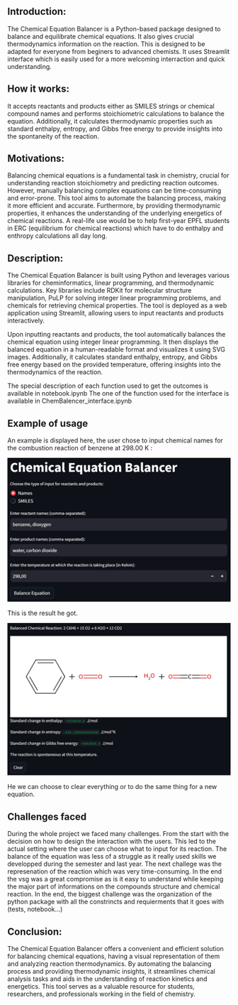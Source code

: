 ## Introduction:
The Chemical Equation Balancer is a Python-based package designed to balance and equilibrate chemical equations. It also gives crucial thermodynamics information on the reaction. This is designed to be adapted for everyone from beginers to advanced chemists. It uses Streamlit interface which is easily used for a more welcoming interraction and quick understanding. 

## How it works: 
It accepts reactants and products either as SMILES strings or chemical compound names and performs stoichiometric calculations to balance the equation. 
Additionally, it calculates thermodynamic properties such as standard enthalpy, entropy, and Gibbs free energy to provide insights into the spontaneity of the reaction.

## Motivations:
Balancing chemical equations is a fundamental task in chemistry, crucial for understanding reaction stoichiometry and predicting reaction outcomes. However, manually balancing complex equations can be time-consuming and error-prone. This tool aims to automate the balancing process, making it more efficient and accurate. Furthermore, by providing thermodynamic properties, it enhances the understanding of the underlying energetics of chemical reactions.
A real-life use would be to help first-year EPFL students in ERC (equilibrium for chemical reactions) which have to do enthalpy and enthropy calculations all day long. 

## Description:
The Chemical Equation Balancer is built using Python and leverages various libraries for cheminformatics, linear programming, and thermodynamic calculations. Key libraries include RDKit for molecular structure manipulation, PuLP for solving integer linear programming problems, and chemicals for retrieving chemical properties. The tool is deployed as a web application using Streamlit, allowing users to input reactants and products interactively.

Upon inputting reactants and products, the tool automatically balances the chemical equation using integer linear programming. It then displays the balanced equation in a human-readable format and visualizes it using SVG images. Additionally, it calculates standard enthalpy, entropy, and Gibbs free energy based on the provided temperature, offering insights into the thermodynamics of the reaction.

The special description of each function used to get the outcomes is available in notebook.ipynb
The one of the function used for the interface is available in ChemBalencer_interface.ipynb

## Example of usage 

An example is displayed here, the user chose to input chemical names for the combustion reaction of benzene at 298.00 K :

![input](../assets/input.jpg)

This is the result he got.

![output](../assets/output.jpg)
 
He we can choose to clear everything or to do the same thing for a new equation. 

## Challenges faced

During the whole project we faced many challenges. From the start with the decision on how to design the interaction with the users. This led to the actual setting where the user can choose what to input for its reaction. 
The balance of the equation was less of a struggle as it really used skills we developped during the semester and last year. The next challege was the represenation of the reaction which was very time-consuming. In the end the vsg was a great compromise as is it easy to understand while keeping the major part of informations on the compounds structure and chemical reaction. 
In the end, the biggest challenge was the organization of the python package with all the constrincts and requierments that it goes with (tests, notebook...)

## Conclusion:

The Chemical Equation Balancer offers a convenient and efficient solution for balancing chemical equations, having a visual representation of them and analyzing reaction thermodynamics. By automating the balancing process and providing thermodynamic insights, it streamlines chemical analysis tasks and aids in the understanding of reaction kinetics and energetics. This tool serves as a valuable resource for students, researchers, and professionals working in the field of chemistry. 
